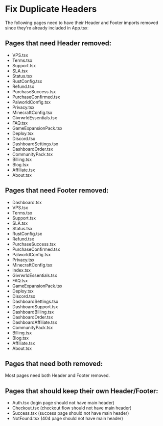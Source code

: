 # Fix Duplicate Headers

The following pages need to have their Header and Footer imports removed since they're already included in App.tsx:

## Pages that need Header removed:
- VPS.tsx
- Terms.tsx
- Support.tsx
- SLA.tsx
- Status.tsx
- RustConfig.tsx
- Refund.tsx
- PurchaseSuccess.tsx
- PurchaseConfirmed.tsx
- PalworldConfig.tsx
- Privacy.tsx
- MinecraftConfig.tsx
- GivrwrldEssentials.tsx
- FAQ.tsx
- GameExpansionPack.tsx
- Deploy.tsx
- Discord.tsx
- DashboardSettings.tsx
- DashboardOrder.tsx
- CommunityPack.tsx
- Billing.tsx
- Blog.tsx
- Affiliate.tsx
- About.tsx

## Pages that need Footer removed:
- Dashboard.tsx
- VPS.tsx
- Terms.tsx
- Support.tsx
- SLA.tsx
- Status.tsx
- RustConfig.tsx
- Refund.tsx
- PurchaseSuccess.tsx
- PurchaseConfirmed.tsx
- PalworldConfig.tsx
- Privacy.tsx
- MinecraftConfig.tsx
- Index.tsx
- GivrwrldEssentials.tsx
- FAQ.tsx
- GameExpansionPack.tsx
- Deploy.tsx
- Discord.tsx
- DashboardSettings.tsx
- DashboardSupport.tsx
- DashboardBilling.tsx
- DashboardOrder.tsx
- DashboardAffiliate.tsx
- CommunityPack.tsx
- Billing.tsx
- Blog.tsx
- Affiliate.tsx
- About.tsx

## Pages that need both removed:
Most pages need both Header and Footer removed.

## Pages that should keep their own Header/Footer:
- Auth.tsx (login page should not have main header)
- Checkout.tsx (checkout flow should not have main header)
- Success.tsx (success page should not have main header)
- NotFound.tsx (404 page should not have main header)
